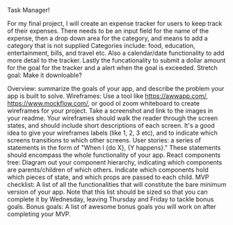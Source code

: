 Task Manager!

For my final project, I will create an expense tracker for users to keep track of their expenses.
There needs to be an input field for the name of the expense, then a drop down area for the category, and means to add a category that is not supplied Categories include: food, education, entertainment, bills, and travel etc.
Also a calendar/date functionality to add more detail to the tracker.
Lastly the funcationality to submit a dollar amount for the goal for the tracker and a alert when the goal is exceeded.
Stretch goal: Make it downloable?


Overview: summarize the goals of your app, and describe the problem your app is built to solve.
Wireframes: Use a tool like https://awwapp.com/, https://www.mockflow.com/, or good ol zoom whiteboard to create wireframes for your project. Take a screenshot and link to the images in your readme. Your wireframes should walk the reader through the screen states, and should include short descriptions of each screen. It's a good idea to give your wireframes labels (like 1, 2, 3 etc), and to indicate which screens transitions to which other screens.
User stories: a series of statements in the form of "When I {do X}, {Y happens}." These statements should encompass the whole functionality of your app.
React components tree: Diagram out your component hierarchy, indicating which components are parents/children of which others. Indicate which components hold which pieces of state, and which props are passed to each child.
MVP checklist: A list of all the functionalities that will constitute the bare minimum version of your app. Note that this list should be sized so that you can complete it by Wednesday, leaving Thursday and Friday to tackle bonus goals.
Bonus goals: A list of awesome bonus goals you will work on after completing your MVP.